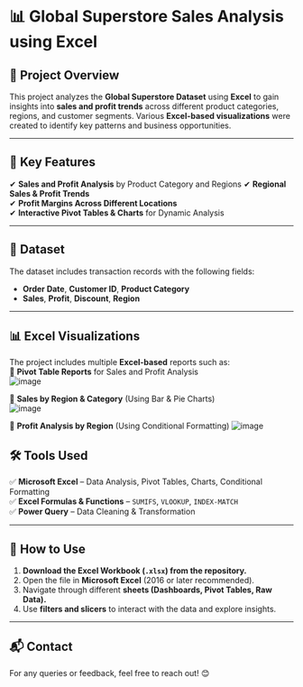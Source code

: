 # 📊 Global Superstore Sales Analysis using Excel  

## 📝 Project Overview  
This project analyzes the **Global Superstore Dataset** using **Excel** to gain insights into **sales and profit trends** across different product categories, regions, and customer segments. Various **Excel-based visualizations** were created to identify key patterns and business opportunities.  

---

## 📌 Key Features  
✔ **Sales and Profit Analysis** by Product Category and Regions 
✔ **Regional Sales & Profit Trends**  
✔ **Profit Margins Across Different Locations**  
✔ **Interactive Pivot Tables & Charts** for Dynamic Analysis  

---

## 📂 Dataset  
The dataset includes transaction records with the following fields:  
- **Order Date**, **Customer ID**, **Product Category**  
- **Sales**, **Profit**, **Discount**, **Region**  

---

## 📊 Excel Visualizations 
The project includes multiple **Excel-based** reports such as:  
📌 **Pivot Table Reports** for Sales and Profit Analysis  
![image](https://github.com/user-attachments/assets/3dd07c33-8fcc-4793-ad6a-779f31476f56)


📌 **Sales by Region & Category** (Using Bar & Pie Charts)  
![image](https://github.com/user-attachments/assets/4d06e9a2-75c6-41d7-bbb5-6f80c9918635)



📌 **Profit Analysis by Region** (Using Conditional Formatting) 
![image](https://github.com/user-attachments/assets/4f2c318f-f20b-4055-97ac-e3033640d519)



## 🛠 Tools Used  
✅ **Microsoft Excel** – Data Analysis, Pivot Tables, Charts, Conditional Formatting  
✅ **Excel Formulas & Functions** – `SUMIFS`, `VLOOKUP`, `INDEX-MATCH`  
✅ **Power Query** – Data Cleaning & Transformation  

---

## 🚀 How to Use  
1. **Download the Excel Workbook (`.xlsx`) from the repository.**  
2. Open the file in **Microsoft Excel** (2016 or later recommended).  
3. Navigate through different **sheets (Dashboards, Pivot Tables, Raw Data).**  
4. Use **filters and slicers** to interact with the data and explore insights.  

---

## 📬 Contact  
For any queries or feedback, feel free to reach out! 😊  
